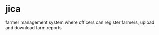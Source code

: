 # jica
farmer management system where officers can register farmers, upload and download farm reports 
